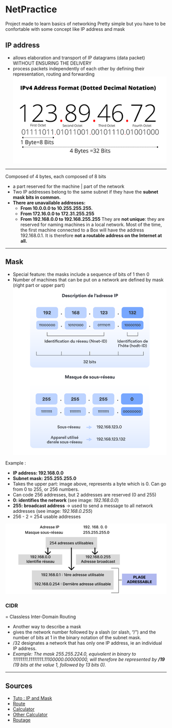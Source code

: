 # NetPractice
Project made to learn basics of networking
Pretty simple but you have to be confortable with some concept like IP address and mask

## IP address
- allows elaboration and transport of IP datagrams (data packet) WITHOUT ENSURING THE DELIVERY
- process packets independently of each other by defining their representation, routing and forwarding
![[IP_address]](/readme_doc/ip_address.png)
---
Composed of 4 bytes, each composed of 8 bits
- a part reserved for the machine | part of the network
- Two IP addresses belong to the same subnet if they have the **subnet mask bits in common.**
- **There are unavailable addresses:**
  - **From 10.0.0.0 to 10.255.255.255.**
  - **From 172.16.0.0 to 172.31.255.255**
  - **From 192.168.0.0 to 192.168.255.255**
They are **not unique**: they are reserved for naming machines in a local network. Most of the time, the first machine connected to a Box will have the address 192.168.0.1. It is therefore **not a routable address on the Internet at all.**
---

## Mask
- Special feature: the masks include a sequence of bits of 1 then 0
- Number of machines that can be put on a network are defined by mask (right part or upper part)
![[Mask]](/readme_doc/masque_sous_reseau.png)

Example :
- **IP address: 192.168.0.0**
- **Subnet mask: 255.255.255.0**
- Takes the upper part: image above, represents a byte which is 0. Can go from 0 to 255, or 256 numbers.
- Can code 256 addresses, but 2 addresses are reserved (0 and 255)
- **0: identifies the network** (see image: _192.168.0.0_)
- **255: broadcast address** -> used to send a message to all network addresses (see image: _192.168.0.255_)
- 256 - 2 = 254 usable addresses

![[Plage]](/readme_doc/plage_adressable.png)

### CIDR
= Classless Inter-Domain Routing
- Another way to describe a mask
- gives the network number followed by a slash (or slash, “/”) and the number of bits at 1 in the binary notation of the subnet mask.
- /32 designates a network that has only one IP address, ie an individual IP address.
- _Example: The mask 255.255.224.0, equivalent in binary to 11111111.11111111.11100000.00000000, will therefore be represented by **/19** (19 bits at the value 1, followed by 13 bits 0)._

---
## Sources
- [Tuto : IP and Mask](https://www.youtube.com/watch?v=RnpSaDSSjR4)
- [Route](https://infoforall.fr/reseau/reseau-act030.html#:~:text=Etape%202%20%3A%20le%20switch%20va,de%20sa%20table%20de%20routage.)
- [Calculator](https://cric.grenoble.cnrs.fr/Administrateurs/Outils/CalculMasque/ "https://cric.grenoble.cnrs.fr/Administrateurs/Outils/CalculMasque/") 
- [Other Calculator](https://www.calculator.net/ip-subnet-calculator.html "https://www.calculator.net/ip-subnet-calculator.html") 
- [Routage](https://fr.wikipedia.org/wiki/Routage)
